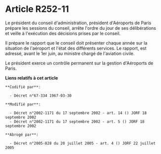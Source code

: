 # Article R252-11

Le président du conseil d'administration, président d'Aéroports de Paris prépare les sessions du conseil, arrête l'ordre du
jour de ses délibérations et veille à l'exécution des décisions prises par le conseil.

Il prépare le rapport que le conseil doit présenter chaque année sur la situation de l'aéroport et l'état des différents
services. Le rapport, est adressé, avant le 1er juin, au ministre chargé de l'aviation civile.

Le président exerce un contrôle permanent sur la gestion d'Aéroports de Paris.

**Liens relatifs à cet article**

	**Codifié par**:

	  - Décret n°67-334 1967-03-30

	**Modifié par**:

	  - Décret n°2002-1171 du 17 septembre 2002 - art. 14 () JORF 18 septembre 2002
	  - Décret n°2002-1171 du 17 septembre 2002 - art. 5 () JORF 18 septembre 2002

	**Abrogé par**:

	  - Décret n°2005-828 du 20 juillet 2005 - art. 4 () JORF 22 juillet 2005
